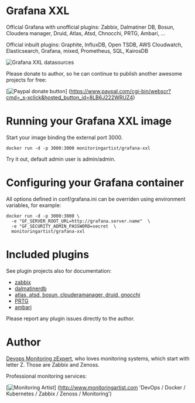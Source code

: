 # Grafana XXL

Official Grafana with unofficial plugins: Zabbix, Dalmatiner DB, Bosun, 
Cloudera manager, Druid, Atlas, Atsd, Chnocchi, PRTG, Ambari, ...

Official inbuilt plugins: Graphite, InfluxDB, Open TSDB, AWS Cloudwatch, 
Elasticsearch, Grafana, mixed, Prometheus, SQL, KairosDB

![Grafana XXL datasources](https://raw.githubusercontent.com/monitoringartist/grafana-xxl/master/doc/grafana-xxl-datasources.png)  

Please donate to author, so he can continue to publish another awesome projects 
for free:

[![Paypal donate button](http://jangaraj.com/img/github-donate-button02.png)]
(https://www.paypal.com/cgi-bin/webscr?cmd=_s-xclick&hosted_button_id=8LB6J222WRUZ4)

# Running your Grafana XXL image

Start your image binding the external port 3000.

    docker run -d -p 3000:3000 monitoringartist/grafana-xxl

Try it out, default admin user is admin/admin.

# Configuring your Grafana container

All options defined in conf/grafana.ini can be overriden using environment variables, for example:

    docker run -d -p 3000:3000 \
      -e "GF_SERVER_ROOT_URL=http://grafana.server.name"  \
      -e "GF_SECURITY_ADMIN_PASSWORD=secret  \
      monitoringartist/grafana-xxl

# Included plugins 

See plugin projects also for documentation:

- [zabbix](https://github.com/alexanderzobnin/grafana-zabbix)
- [dalmatinerdb](https://github.com/dalmatinerdb/dalmatiner-grafana-plugin)
- [atlas, atsd, bosun, clouderamanager, druid, gnocchi](https://github.com/grafana/grafana-plugins)
- [PRTG](https://github.com/neuralfraud/grafana-prtg)
- [ambari](https://github.com/u39kun/ambari-grafana)

Please report any plugin issues directly to the author. 

# Author

[Devops Monitoring zExpert](http://www.jangaraj.com 'DevOps / Docker / Kubernetes / Zabbix / Zenoss / Monitoring'), who loves monitoring 
systems, which start with letter Z. Those are Zabbix and Zenoss.

Professional monitoring services:

[![Monitoring Artist](http://monitoringartist.com/img/github-monitoring-artist-logo.jpg)]
(http://www.monitoringartist.com 'DevOps / Docker / Kubernetes / Zabbix / Zenoss / Monitoring')
